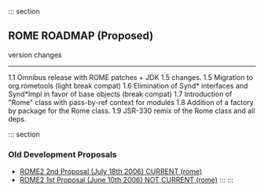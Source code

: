 ::: section
## ROME ROADMAP (Proposed)

  version   changes
  --------- -----------------------------------------------------------------------------------------
  1.1       Omnibus release with ROME patches + JDK 1.5 changes.
  1.5       Migration to org.rometools (light break compat)
  1.6       Elimination of Synd\* interfaces and Synd\*Impl in favor of base objects (break compat)
  1.7       Introduction of \"Rome\" class with pass-by-ref context for modules
  1.8       Addition of a factory by package for the Rome class.
  1.9       JSR-330 remix of the Rome class and all deps.

::: section
### Old Development Proposals

-   [ROME2 2nd Proposal (July 18th 2006) CURRENT
    (rome)](./ROMEDevelopmentProposals/ROME22ndProposalJuly18th2006CURRENT.html)
-   [ROME2 1st Proposal (June 10th 2006) NOT CURRENT
    (rome)](./ROMEDevelopmentProposals/ROME21stProposalJune10th2006NOTCURRENT.html)
:::
:::
